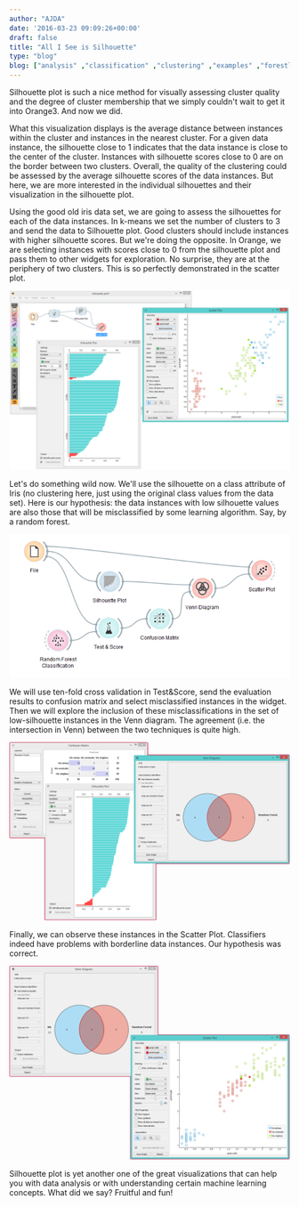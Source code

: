```yaml
---
author: "AJDA"
date: '2016-03-23 09:09:26+00:00'
draft: false
title: "All I See is Silhouette"
type: "blog"
blog: ["analysis" ,"classification" ,"clustering" ,"examples" ,"forestlearner"  ,"orange3" ,"plot" ,"visualization" ]
---
```


Silhouette plot is such a nice method for visually assessing cluster quality and the degree of cluster membership that we simply couldn't wait to get it into Orange3. And now we did.

What this visualization displays is the average distance between instances within the cluster and instances in the nearest cluster. For a given data instance, the silhouette close to 1 indicates that the data instance is close to the center of the cluster. Instances with silhouette scores close to 0 are on the border between two clusters. Overall, the quality of the clustering could be assessed by the average silhouette scores of the data instances. But here, we are more interested in the individual silhouettes and their visualization in the silhouette plot.

Using the good old iris data set, we are going to assess the silhouettes for each of the data instances. In k-means we set the number of clusters to 3 and send the data to Silhouette plot. Good clusters should include instances with higher silhouette scores. But we're doing the opposite. In Orange, we are selecting instances with scores close to 0 from the silhouette plot and pass them to other widgets for exploration. No surprise, they are at the periphery of two clusters. This is so perfectly demonstrated in the scatter plot.

![](silhouette4.png)


Let's do something wild now. We'll use the silhouette on a class attribute of Iris (no clustering here, just using the original class values from the data set). Here is our hypothesis: the data instances with low silhouette values are also those that will be misclassified by some learning algorithm. Say, by a random forest.

![](silhouette1-1.png)


We will use ten-fold cross validation in Test&Score, send the evaluation results to confusion matrix and select misclassified instances in the widget. Then we will explore the inclusion of these misclassifications in the set of low-silhouette instances in the Venn diagram. The agreement (i.e. the intersection in Venn) between the two techniques is quite high.

![](silhouette3-1.png)


Finally, we can observe these instances in the Scatter Plot. Classifiers indeed have problems with borderline data instances. Our hypothesis was correct.

![](silhouette4-1.png)


Silhouette plot is yet another one of the great visualizations that can help you with data analysis or with understanding certain machine learning concepts. What did we say? Fruitful and fun!




